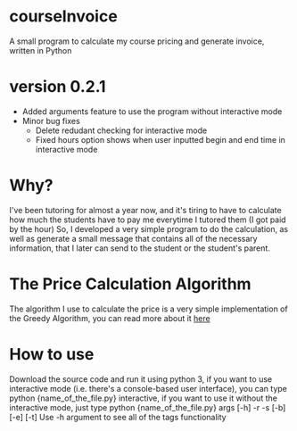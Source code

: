 # courseInvoice
A small program to calculate my course pricing and generate invoice, written in Python

# version 0.2.1
- Added arguments feature to use the program without interactive mode
- Minor bug fixes
  - Delete redudant checking for interactive mode
  - Fixed hours option shows when user inputted begin and end time in interactive mode

# Why?
I've been tutoring for almost a year now, and it's tiring to have to calculate how much the students have to pay me everytime I tutored them (I got paid by the hour)
So, I developed a very simple program to do the calculation, as well as generate a small message that contains all of the necessary information, that I later can send
to the student or the student's parent.

# The Price Calculation Algorithm
The algorithm I use to calculate the price is a very simple implementation of the Greedy Algorithm, you can read more about it [here](https://www.geeksforgeeks.org/greedy-algorithms/)

# How to use
Download the source code and run it using python 3, if you want to use interactive mode (i.e. there's a console-based user interface), you can type 
python {name_of_the_file.py} interactive, if you want to use it without the interactive mode, just type python {name_of_the_file.py} args [-h] -r  -s  [-b] [-e] [-t]
Use -h argument to see all of the tags functionality
